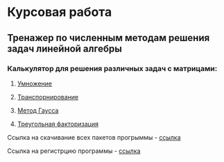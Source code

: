 # Курсовая работа
## Тренажер по численным методам решения задач линейной алгебры

### Калькулятор для решения различных задач с матрицами:

1) [Умножение](https://github.com/Bearmanchik/Project1/blob/master/myapplication/MultiplicationActivity.java)

2) [Транспорнирование](https://github.com/Bearmanchik/Project1/blob/master/myapplication/TransportationActivity.java)

3) [Метод Гаусса](https://github.com/Bearmanchik/Project1/blob/master/myapplication/GausActivity.java)

4) [Треугольная факторизация](https://github.com/Bearmanchik/Project1/blob/master/myapplication/TrungActivity.java)

Ссылка на скачивание всех пакетов прогрыммы - [ссылка](https://yadi.sk/d/aZBp7irS3wUB9A)

Cсылка на регистрцию программы - [ссылка](https://www1.fips.ru/registers-doc-view/fips_servlet?DB=EVM&DocNumber=2021612179&TypeFile=html)

